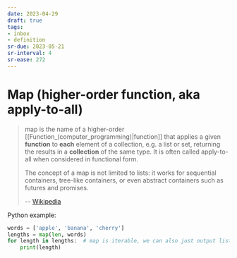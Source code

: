 ```yaml
---
date: 2023-04-29
draft: true
tags:
- inbox
- definition
sr-due: 2023-05-21
sr-interval: 4
sr-ease: 272
---
```


# Map (higher-order function, aka apply-to-all)

> map is the name of a higher-order [[Function_(computer_programming)|function]]
> that applies a given **function** to **each** element of a collection, e.g. a
> list or set, returning the results in a **collection** of the same type. It is
> often called apply-to-all when considered in functional form.
>
> The concept of a map is not limited to lists: it works for sequential
> containers, tree-like containers, or even abstract containers such as futures
> and promises.
>
> -- [Wikipedia](<https://en.wikipedia.org/wiki/Map_(higher-order_function)>)

Python example:

```python
words = ['apple', 'banana', 'cherry']
lengths = map(len, words)
for length in lengths:  # map is iterable, we can also just output list
    print(length)
```
